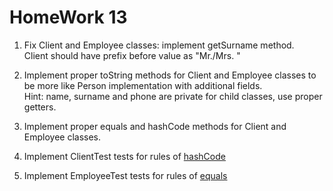 # HomeWork 13

1. Fix Client and Employee classes: implement getSurname method.  
Client should have prefix before value as "Mr./Mrs. "

2. Implement proper toString methods for Client and Employee classes to be more like Person implementation with additional fields.  
Hint: name, surname and phone are private for child classes, use proper getters.

3. Implement proper equals and hashCode methods for Client and Employee classes.

4. Implement ClientTest tests for rules of [hashCode](https://docs.oracle.com/javase/8/docs/api/java/lang/Object.html#hashCode--)

5. Implement EmployeeTest tests for rules of [equals](https://docs.oracle.com/javase/8/docs/api/java/lang/Object.html#equals-java.lang.Object-)
